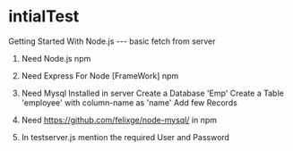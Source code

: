 # intialTest

Getting Started With Node.js --- basic fetch from server


1) Need Node.js npm

2) Need Express For Node [FrameWork] npm 

3) Need Mysql Installed  in server
  Create a Database 'Emp'
  Create a Table 'employee' with column-name as 'name'
  Add few Records

4) Need https://github.com/felixge/node-mysql/ in npm 

5) In testserver.js mention the required User and Password

